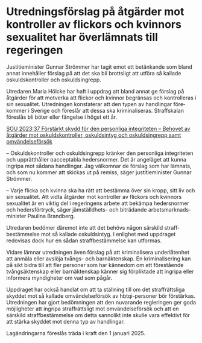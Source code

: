 # Utredningsförslag på åtgärder mot kontroller av flickors och kvinnors sexualitet har överlämnats till regeringen

Justitieminister Gunnar Strömmer har tagit emot ett betänkande som bland annat innehåller förslag på att det ska bli brottsligt att utföra så kallade oskulds­kontroller och oskulds­ingrepp.

Utredaren Maria Hölcke har haft i uppdrag att bland annat ge förslag på åtgärder för att mot­verka att flickor och kvinnor begränsas och kontrol­leras i sin sexualitet. Utred­ningen konstaterar att den typen av hand­lingar före­kommer i Sverige och föreslår att dessa ska kriminali­seras. Straff­skalan föreslås bli böter eller fängelse i högst ett år.

[SOU 2023:37 Förstärkt skydd för den personliga integriteten – Behovet av åtgärder mot oskuldskontroller, oskuldsintyg och oskuldsingrepp samt omvändelseförsök](/rattsliga-dokument/statens-offentliga-utredningar/2023/07/sou-202337/ "SOU 2023:37")

– Oskuldskontroller och oskulds­ingrepp kränker den personliga inte­griteten och upprätt­håller oacceptabla heders­normer. Det är ange­läget att kunna ingripa mot sådana handlingar. Jag välkomnar de förslag som har lämnats, och som nu kommer att skickas ut på remiss, säger justitie­minister Gunnar Strömmer.

– Varje flicka och kvinna ska ha rätt att bestämma över sin kropp, sitt liv och sin sexualitet. Att vidta åtgärder mot kontroller av flickors och kvinnors sexualitet är en viktig del i regeringens arbete att bekämpa heders­normer och heders­förtryck, säger jämställdhets- och biträdande arbets­marknads­minister Paulina Brandberg.

Utredaren bedömer däremot inte att det behövs någon särskild straff­bestäm­melse mot så kallade oskulds­intyg. I enlighet med uppdraget redovisas dock hur en sådan straff­bestäm­melse kan utformas.

Vidare lämnar utred­ningen även förslag på att krimi­nalisera underlåtenhet att anmäla eller avslöja tvångs- och barnäktenskap. En kriminali­sering kan på sikt bidra till att fler personer som har känne­dom om ett förestående tvångs­äktenskap eller barn­äktenskap känner sig förpliktade att ingripa eller informera myndig­heter om vad som pågår.

Uppdraget har också handlat om att ta ställning till om det straff­rättsliga skyddet mot så kallade omvändelse­försök av hbtqi-personer bör förstärkas. Utredningen har gjort bedöm­ningen att den nuvarande regleringen ger goda möjlig­heter att ingripa straff­rättsligt mot omvändelse­försök och att en särskild straff­bestämmelse om detta sannolikt inte skulle vara effektivt för att stärka skyddet mot denna typ av handlingar.

Lagändringarna föreslås träda i kraft den 1 januari 2025.
